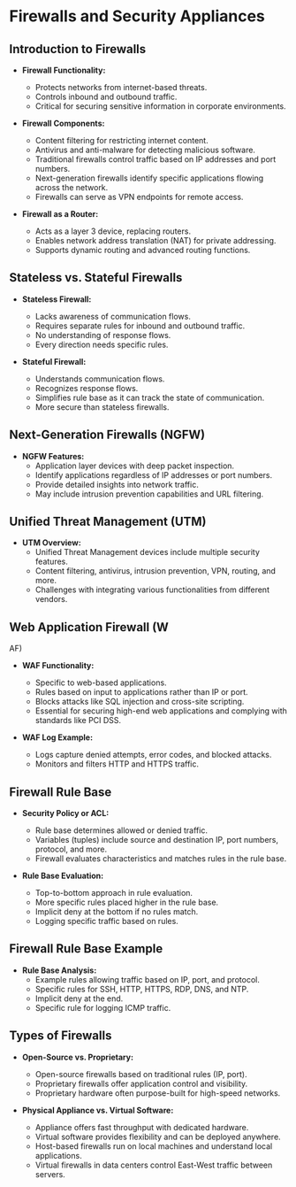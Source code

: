 # Firewalls and Security Appliances

## Introduction to Firewalls

- **Firewall Functionality:**
    - Protects networks from internet-based threats.
    - Controls inbound and outbound traffic.
    - Critical for securing sensitive information in corporate environments.

- **Firewall Components:**
    - Content filtering for restricting internet content.
    - Antivirus and anti-malware for detecting malicious software.
    - Traditional firewalls control traffic based on IP addresses and port numbers.
    - Next-generation firewalls identify specific applications flowing across the network.
    - Firewalls can serve as VPN endpoints for remote access.

- **Firewall as a Router:**
    - Acts as a layer 3 device, replacing routers.
    - Enables network address translation (NAT) for private addressing.
    - Supports dynamic routing and advanced routing functions.

## Stateless vs. Stateful Firewalls

- **Stateless Firewall:**
    - Lacks awareness of communication flows.
    - Requires separate rules for inbound and outbound traffic.
    - No understanding of response flows.
    - Every direction needs specific rules.

- **Stateful Firewall:**
    - Understands communication flows.
    - Recognizes response flows.
    - Simplifies rule base as it can track the state of communication.
    - More secure than stateless firewalls.

## Next-Generation Firewalls (NGFW)

- **NGFW Features:**
    - Application layer devices with deep packet inspection.
    - Identify applications regardless of IP addresses or port numbers.
    - Provide detailed insights into network traffic.
    - May include intrusion prevention capabilities and URL filtering.

## Unified Threat Management (UTM)

- **UTM Overview:**
    - Unified Threat Management devices include multiple security features.
    - Content filtering, antivirus, intrusion prevention, VPN, routing, and more.
    - Challenges with integrating various functionalities from different vendors.

## Web Application Firewall (W

AF)

- **WAF Functionality:**
    - Specific to web-based applications.
    - Rules based on input to applications rather than IP or port.
    - Blocks attacks like SQL injection and cross-site scripting.
    - Essential for securing high-end web applications and complying with standards like PCI DSS.

- **WAF Log Example:**
    - Logs capture denied attempts, error codes, and blocked attacks.
    - Monitors and filters HTTP and HTTPS traffic.

## Firewall Rule Base

- **Security Policy or ACL:**
    - Rule base determines allowed or denied traffic.
    - Variables (tuples) include source and destination IP, port numbers, protocol, and more.
    - Firewall evaluates characteristics and matches rules in the rule base.

- **Rule Base Evaluation:**
    - Top-to-bottom approach in rule evaluation.
    - More specific rules placed higher in the rule base.
    - Implicit deny at the bottom if no rules match.
    - Logging specific traffic based on rules.

## Firewall Rule Base Example

- **Rule Base Analysis:**
    - Example rules allowing traffic based on IP, port, and protocol.
    - Specific rules for SSH, HTTP, HTTPS, RDP, DNS, and NTP.
    - Implicit deny at the end.
    - Specific rule for logging ICMP traffic.

## Types of Firewalls

- **Open-Source vs. Proprietary:**
    - Open-source firewalls based on traditional rules (IP, port).
    - Proprietary firewalls offer application control and visibility.
    - Proprietary hardware often purpose-built for high-speed networks.

- **Physical Appliance vs. Virtual Software:**
    - Appliance offers fast throughput with dedicated hardware.
    - Virtual software provides flexibility and can be deployed anywhere.
    - Host-based firewalls run on local machines and understand local applications.
    - Virtual firewalls in data centers control East-West traffic between servers.
